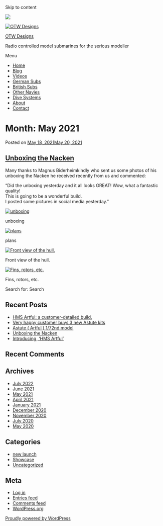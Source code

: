 Skip to content

![](/downloaded/images/cropped-home-back.jpg)

[![OTW Designs](/downloaded/images/cropped-fish-1.png)](/)

[OTW Designs](/)

Radio controlled model submarines for the serious modeller

Menu

  * [Home](/)
  * [Blog](/blog/)
  * [Videos](/videos/)
  * [German Subs](/#GermanSubs)
  * [British Subs](/#BritishSubs)
  * [Other Navies](/#OtherNavies)
  * [Dive Systems](/#DiveSystems)
  * [About](/about-2/)
  * [Contact](/contact-us/)

# Month: May 2021

Posted on [May 18, 2021May 20, 2021](/uncategorized/unboxing-the-nacken/)

## [Unboxing the Nacken](/uncategorized/unboxing-the-nacken/)

Many thanks to Magnus Biderheimkindly who sent us some photos of his unboxing
the Nacken he received recently from us and commented:

“Did the unboxing yesterday and it all looks GREAT! Wow, what a fantastic
quality!  
This is going to be a wonderful build.  
I posted some pictures in social media yesterday.”

[![unboxing](/downloaded/images/image3.jpeg)](/wp-content/uploads/2021/05/image3.jpeg)

unboxing

[![plans](/downloaded/images/image2.jpeg)](/wp-content/uploads/2021/05/image2.jpeg)

plans

[![Front view of the hull.](/downloaded/images/image1.jpeg)](/wp-content/uploads/2021/05/image1.jpeg)

Front view of the hull.

[![Fins, rotors, etc.](/downloaded/images/image0-150x150.jpeg)](/wp-content/uploads/2021/05/image0.jpeg)

Fins, rotors, etc.

Search for: Search

## Recent Posts

  * [HMS Artful: a customer-detailed build.](/uncategorized/hms-artful-a-customer-detailed-build/)
  * [Very happy customer buys 3 new Astute kits](/uncategorized/very-happy-customer-buys-3-new-astute-kits/)
  * [Astute ( Artful ) 1/72nd model](/uncategorized/astute-artful-1-72nd-model/)
  * [Unboxing the Nacken](/uncategorized/unboxing-the-nacken/)
  * [Introducing, ‘HMS Artful’](/new-launch/introducing-hms-artful/)

## Recent Comments

## Archives

  * [July 2022](/2022/07/)
  * [June 2021](/2021/06/)
  * [May 2021](/2021/05/)
  * [April 2021](/2021/04/)
  * [January 2021](/2021/01/)
  * [December 2020](/2020/12/)
  * [November 2020](/2020/11/)
  * [July 2020](/2020/07/)
  * [May 2020](/2020/05/)

## Categories

  * [new launch](/category/new-launch/)
  * [Showcase](/category/showcase/)
  * [Uncategorized](/category/uncategorized/)

## Meta

  * [Log in](/wp-login.php)
  * [Entries feed](/feed/)
  * [Comments feed](/comments/feed/)
  * [WordPress.org](https://en-gb.wordpress.org/)

[ Proudly powered by WordPress ](https://en-gb.wordpress.org/)

